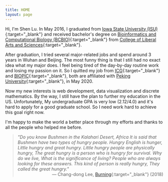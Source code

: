```yaml
---
title: HOME
layout: page
---
```


Hi, I'm Shen Lu. In May 2016, I graduated from [Iowa State University (ISU)](https://www.iastate.edu/){:target="_blank"} and received bachelor's degree on [Bioinformatics and Computational Biology (BCBIO)](https://catalog.iastate.edu/azcourses/bcbio/){:target="_blank"} from [College of Liberal Arts and Sciences](https://las.iastate.edu/){:target="_blank"}. 

After graduation, I tried several major-related jobs and spend around 3 years in Wuhan and Beijing. The most funny thing is that I still had no exact idea what my major does. I feel being tired of the day-by-day routine work and losing my passion on it. So I quitted my job from [ICG](https://icg.pku.edu.cn/en/){:target="_blank"} and [BIOPIC](https://biopic.pku.edu.cn/english/){:target="_blank"}, both are affiliated with [Peking University](http://english.pku.edu.cn/){:target="_blank"}, in May 2020. 

Now my new interests is web development, data visualization and discrete mathematics. By the way, I still have the plan to further my education in the US. Unfortunately, My undergraduate GPA is very low (2.12/4.0) and it's hard to apply for a good graduate school. So I need work hard to achieve this goal right now. 

I'm happy to make the world a better place through my efforts and thanks to all the people who helped me before.

>*"Do you know Bushmen in the Kalahari Desert, Africa It is said that Bushmen have two types of hungry people. Hungry English is hunger, Little hungry and great hungry. Little hungry people are physically hungry, The great hungry is a person who is hungry for survival. Why do we live, What is the significance of living? People who are always looking for these answers. This kind of person is really hungry, They called the great hungry."*
<span style="text-align: right; width:100%; display: block;">—  Chang-dong Lee, [Burning](https://www.imdb.com/title/tt7282468/?ref_=rvi_tt){:target="_blank"} (2018)</span>